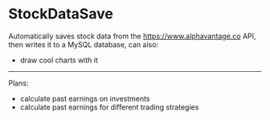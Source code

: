 # StockDataSave
Automatically saves stock data from the https://www.alphavantage.co API, then writes it to a MySQL database, can also:
* draw cool charts with it
***
Plans:
* calculate past earnings on investments
* calculate past earnings for different trading strategies